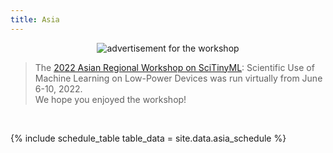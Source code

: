 ```yaml
---
title: Asia
---
```


<figure class="figure">
  <center>
  <img src="{{ site.baseurl }}/assets/coverAsia.png" alt="advertisement for the workshop" class="vid-fluid rounded center">
  </center>
</figure>

>The [2022 Asian Regional Workshop on SciTinyML](https://indico.ictp.it/event/9800/): Scientific Use of Machine Learning on Low-Power Devices was run virtually from June 6-10, 2022. <br> We hope you enjoyed the workshop!

 
<div id = "LOCAL_TIME"></div><br/>

{% include schedule_table table_data = site.data.asia_schedule %}

<script>
  // top time
  var start = new Date('10/18/2021 7:00:00 AM UTC');
  var end = new Date('10/18/2021 10:00:00 AM UTC');
  var localTime = start.toLocaleTimeString([], {timeStyle: 'short'}) + " to " + end.toLocaleTimeString([], {timeStyle: 'short'});
  var startString = "The workshop will run each day from <b>7:00 AM to 10:00 AM UTC (and until 11:00 AM UTC on Friday) which is "
  var endString = " in your local timezone</b> (according to your computer system time). Times below adjusted to that time zone. Exact timing and topics subject to change."
  document.getElementById('LOCAL_TIME').innerHTML = startString + localTime + endString;
  
  // all times
  var timeElements = document.getElementsByClassName("GMT_TIME");
  for (var i = 0; i < timeElements.length; i++) {
    dateStr = '10/18/2021 ' + timeElements[i].innerHTML + ' UTC'
    var gmt_time = new Date(dateStr);
    timeElements[i].innerHTML = gmt_time.toLocaleTimeString([], {timeStyle: 'short'})
  }
</script>
